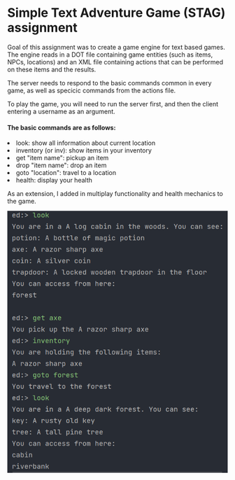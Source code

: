 # Simple Text Adventure Game (STAG) assignment

Goal of this assignment was to create a game engine for text based games. The engine reads in a DOT file containing game entities (such as items, NPCs, locations) and an XML
file containing actions that can be performed on these items and the results.

The server needs to respond to the basic commands common in every game, as well as specicic commands from the actions file.

To play the game, you will need to run the server first, and then the client entering a username as an argument. 

<p>
  <h4>The basic commands are as follows:</h4>
    <li>look: show all information about current location</li>
    <li>inventory (or inv): show items in your inventory</li>
    <li>get "item name": pickup an item</li>
    <li>drop "item name": drop an item</li>
    <li>goto "location": travel to a location</li>
    <li>health: display your health</li?
</p>

As an extension, I added in multiplay functionality and health mechanics to the game.

<img src="/config/gameplay%20screenshot.png"/>


